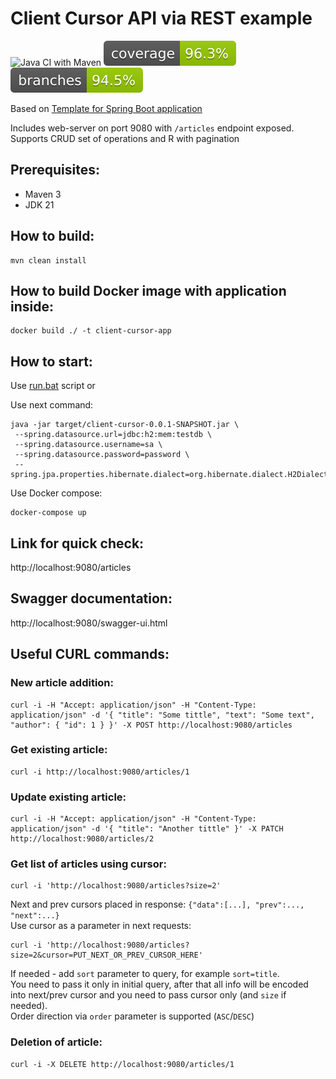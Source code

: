 # Client Cursor API via REST example

![Java CI with Maven](https://github.com/andrei-punko/client-cursor/workflows/Java%20CI%20with%20Maven/badge.svg)
[![Coverage](.github/badges/jacoco.svg)](https://github.com/andrei-punko/client-cursor/actions/workflows/maven.yml)
[![Branches](.github/badges/branches.svg)](https://github.com/andrei-punko/client-cursor/actions/workflows/maven.yml)

Based on [Template for Spring Boot application](https://github.com/andrei-punko/spring-boot-3-template)

Includes web-server on port 9080 with `/articles` endpoint exposed.  
Supports CRUD set of operations and R with pagination

## Prerequisites:

- Maven 3
- JDK 21

## How to build:

    mvn clean install

## How to build Docker image with application inside:

    docker build ./ -t client-cursor-app

## How to start:

Use [run.bat](./run.bat) script or

Use next command:

```
java -jar target/client-cursor-0.0.1-SNAPSHOT.jar \
 --spring.datasource.url=jdbc:h2:mem:testdb \
 --spring.datasource.username=sa \
 --spring.datasource.password=password \
 --spring.jpa.properties.hibernate.dialect=org.hibernate.dialect.H2Dialect
```

Use Docker compose:

```
docker-compose up
```

## Link for quick check:

http://localhost:9080/articles

## Swagger documentation:

http://localhost:9080/swagger-ui.html

## Useful CURL commands:

### New article addition:

```
curl -i -H "Accept: application/json" -H "Content-Type: application/json" -d '{ "title": "Some tittle", "text": "Some text", "author": { "id": 1 } }' -X POST http://localhost:9080/articles
```

### Get existing article:

```
curl -i http://localhost:9080/articles/1
```

### Update existing article:

```
curl -i -H "Accept: application/json" -H "Content-Type: application/json" -d '{ "title": "Another tittle" }' -X PATCH http://localhost:9080/articles/2
```

### Get list of articles using cursor:

```
curl -i 'http://localhost:9080/articles?size=2'
```

Next and prev cursors placed in response: `{"data":[...], "prev":..., "next":...}`  
Use cursor as a parameter in next requests:

```
curl -i 'http://localhost:9080/articles?size=2&cursor=PUT_NEXT_OR_PREV_CURSOR_HERE'
```

If needed - add `sort` parameter to query, for example `sort=title`.  
You need to pass it only in initial query, after that all info will be encoded into next/prev cursor and you need to
pass cursor only (and `size` if needed).  
Order direction via `order` parameter is supported (`ASC`/`DESC`)

### Deletion of article:

```
curl -i -X DELETE http://localhost:9080/articles/1
```
